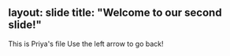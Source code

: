 layout: slide
title: "Welcome to our second slide!"
---
This is Priya's file
Use the left arrow to go back!